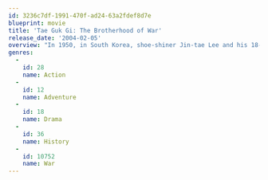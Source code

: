 ```yaml
---
id: 3236c7df-1991-470f-ad24-63a2fdef8d7e
blueprint: movie
title: 'Tae Guk Gi: The Brotherhood of War'
release_date: '2004-02-05'
overview: "In 1950, in South Korea, shoe-shiner Jin-tae Lee and his 18-year-old old student brother, Jin-seok Lee, form a poor but happy family with their mother, Jin-tae's fiancé Young-shin Kim, and her young sisters. Jin-tae and his mother are tough workers, who sacrifice themselves to send Jin-seok to the university. When North Korea invades the South, the family escapes to a relative's house in the country, but along their journey, Jin-seok is forced to join the army to fight in the front, and Jin-tae enlists too to protect his young brother. The commander promises Jin-tae that if he gets a medal he would release his brother, and Jin-tae becomes the braver soldier in the company. Along the bloody war between brothers, the relationship of Jin-seok with his older brother deteriorates leading to a dramatic and tragic end."
genres:
  -
    id: 28
    name: Action
  -
    id: 12
    name: Adventure
  -
    id: 18
    name: Drama
  -
    id: 36
    name: History
  -
    id: 10752
    name: War
---
```

